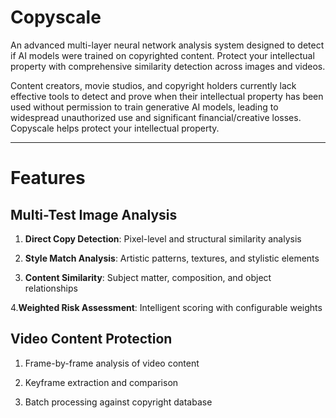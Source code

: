 # Copyscale
An advanced multi-layer neural network analysis system designed to detect if AI models were trained on copyrighted content. Protect your intellectual property with comprehensive similarity detection across images and videos.

Content creators, movie studios, and copyright holders currently lack effective tools to detect and prove when their intellectual property has been used without permission to train generative AI models, leading to widespread unauthorized use and significant financial/creative losses. Copyscale helps protect your intellectual property.

---

# Features
## Multi-Test Image Analysis
1. **Direct Copy Detection**: Pixel-level and structural similarity analysis

2. **Style Match Analysis**: Artistic patterns, textures, and stylistic elements

3. **Content Similarity**: Subject matter, composition, and object relationships

4.**Weighted Risk Assessment**: Intelligent scoring with configurable weights
## Video Content Protection
1. Frame-by-frame analysis of video content

2. Keyframe extraction and comparison

3. Batch processing against copyright database
